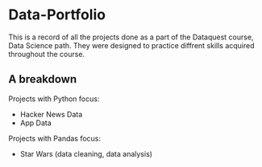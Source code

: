 # Data-Portfolio

This is a record of all the projects done as a part of the Dataquest course, Data Science path.
They were designed to practice diffrent skills acquired throughout the course. 

## A breakdown
Projects with Python focus:
* Hacker News Data
* App Data

Projects with Pandas focus:
* Star Wars (data cleaning, data analysis)
